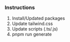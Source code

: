 ### Instructions

1. Install/Updated packages
1. Update tailwind.css
1. Update scripts (.ts/.js)
1. pnpm run generate
